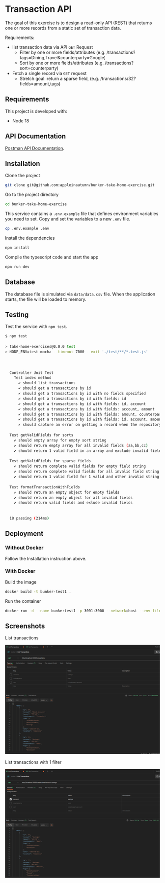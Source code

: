 # Transaction API

The goal of this exercise is to design a read-only API (REST) that returns one or more records from a static set of transaction data.

Requirements:

- list transaction data via API `GET` Request
  - Filter by one or more fields/attributes (e.g. /transactions?tags=Dining,Travel&counterparty=Google)
  - Sort by one or more fields/attributes (e.g. /transactions?sort=counterparty)
- Fetch a single record via `GET` request
  - Stretch goal: return a sparse field, (e.g. /transactions/32?fields=amount,tags)

## Requirements

This project is developed with:

- Node 18

## API Documentation

[Postman API Documentation](https://documenter.getpostman.com/view/3021947/2s93sgWVoa#b0e695ed-eb5e-4b77-965a-4939f5683139).

## Installation

Clone the project

```bash
git clone git@github.com:appleinautumn/bunker-take-home-exercise.git
```

Go to the project directory

```bash
cd bunker-take-home-exercise
```

This service contains a `.env.example` file that defines environment variables you need to set. Copy and set the variables to a new `.env` file.

```bash
cp .env.example .env
```

Install the dependencies

```bash
npm install
```

Compile the typescript code and start the app

```bash
npm run dev
```

## Database

The database file is simulated via `data/data.csv` file. When the application starts, the file will be loaded to memory.

## Testing

Test the service with `npm test`.

```bash
$ npm test

> take-home-exercises@0.0.0 test
> NODE_ENV=test mocha --timeout 7000 --exit './test/**/*.test.js'



  Controller Unit Test
    Test index method
      ✔ should list transactions
      ✔ should get a transactions by id
      ✔ should get a transactions by id with no fields specified
      ✔ should get a transactions by id with fields: id
      ✔ should get a transactions by id with fields: id, account
      ✔ should get a transactions by id with fields: account, amount
      ✔ should get a transactions by id with fields: amount, counterparty, tags
      ✔ should get a transactions by id with fields: id, account, amount, counterparty, tags, date, location
      ✔ should capture an error on getting a record when the repository throws an error

  Test getValidFields for sorts
    ✔ should empty array for empty sort string
    ✔ should return empty array for all invalid fields (aa,bb,cc)
    ✔ should return 1 valid field in an array and exclude invalid fields (aa,bb)

  Test getValidFields for sparse fields
    ✔ should return complete valid fields for empty field string
    ✔ should return complete valid fields for all invalid field string
    ✔ should return 1 valid field for 1 valid and other invalid string

  Test formatTransactionWithFields
    ✔ should return an empty object for empty fields
    ✔ should return an empty object for all invalid fields
    ✔ should return valid fields and exlude invalid fields


  18 passing (214ms)
```

## Deployment

### Without Docker

Follow the Installation instruction above.

### With Docker

Build the image

```bash
docker build -t bunker-test1 .
```

Run the container

```bash
docker run -d --name bunkertest1 -p 3001:3000 --network=host --env-file=.env bunker-test1
```

## Screenshots

List transactions

![list](docs/images/list.png)

List transactions with 1 filter

![list-with-1-filter](docs/images/list-with-1-filter.png)
